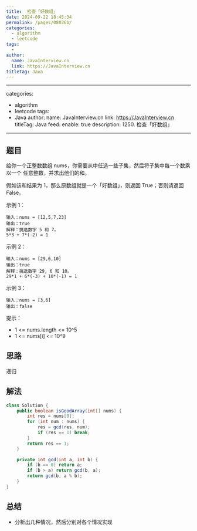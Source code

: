 ```yaml
---
title:  检查「好数组」
date: 2024-09-22 18:45:34
permalink: /pages/08036b/
categories:
  - algorithm
  - leetcode
tags:
  - 
author: 
  name: JavaInterview.cn
  link: https://JavaInterview.cn
titleTag: Java
---
```


---
categories:
  - algorithm
  - leetcode
tags:
  - Java
author: 
  name: JavaInterview.cn
  link: https://JavaInterview.cn
titleTag: Java
feed:
  enable: true
description: 1250. 检查「好数组」

---

## 题目
给你一个正整数数组 nums，你需要从中任选一些子集，然后将子集中每一个数乘以一个 任意整数，并求出他们的和。

假如该和结果为 1，那么原数组就是一个「好数组」，则返回 True；否则请返回 False。



示例 1：

    输入：nums = [12,5,7,23]
    输出：true
    解释：挑选数字 5 和 7。
    5*3 + 7*(-2) = 1
示例 2：

    输入：nums = [29,6,10]
    输出：true
    解释：挑选数字 29, 6 和 10。
    29*1 + 6*(-3) + 10*(-1) = 1
示例 3：

    输入：nums = [3,6]
    输出：false


提示：

* 1 <= nums.length <= 10^5
* 1 <= nums[i] <= 10^9
## 思路

递归

## 解法
```java
class Solution {
    public boolean isGoodArray(int[] nums) {
        int res = nums[0];
        for (int num : nums) {
            res = gcd(res, num);
            if (res == 1) break;
        }
        return res == 1; 
    }

    private int gcd(int a, int b) {
        if (b == 0) return a;
        if (b > a) return gcd(b, a);
        return gcd(b, a % b);
    }
}

```

## 总结

- 分析出几种情况，然后分别对各个情况实现 
